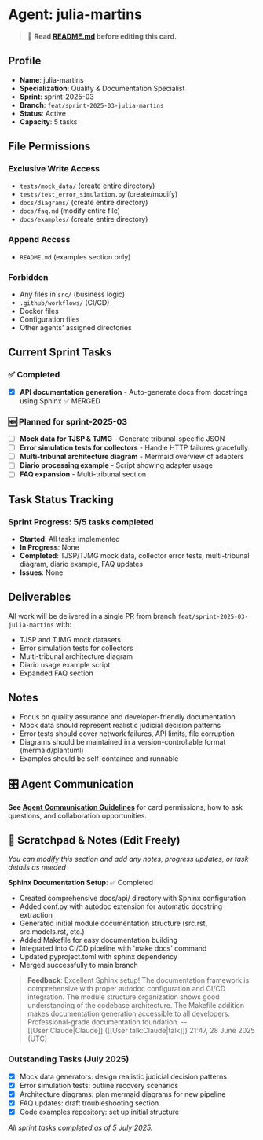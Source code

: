 # Agent: julia-martins
> 📝️ **Read [README.md](./README.md) before editing this card.**

## Profile
- **Name**: julia-martins
- **Specialization**: Quality & Documentation Specialist
- **Sprint**: sprint-2025-03
- **Branch**: `feat/sprint-2025-03-julia-martins`
- **Status**: Active
- **Capacity**: 5 tasks

## File Permissions

### Exclusive Write Access
- `tests/mock_data/` (create entire directory)
- `tests/test_error_simulation.py` (create/modify)
- `docs/diagrams/` (create entire directory)
- `docs/faq.md` (modify entire file)
- `docs/examples/` (create entire directory)

### Append Access
- `README.md` (examples section only)

### Forbidden
- Any files in `src/` (business logic)
- `.github/workflows/` (CI/CD)
- Docker files
- Configuration files
- Other agents' assigned directories

## Current Sprint Tasks

### ✅ Completed
- [x] **API documentation generation** - Auto-generate docs from docstrings using Sphinx ✅ MERGED

### 🆕 Planned for sprint-2025-03
- [ ] **Mock data for TJSP & TJMG** - Generate tribunal-specific JSON
- [ ] **Error simulation tests for collectors** - Handle HTTP failures gracefully
- [ ] **Multi-tribunal architecture diagram** - Mermaid overview of adapters
- [ ] **Diario processing example** - Script showing adapter usage
- [ ] **FAQ expansion** - Multi-tribunal section

## Task Status Tracking

### Sprint Progress: 5/5 tasks completed

- **Started**: All tasks implemented
- **In Progress**: None
- **Completed**: TJSP/TJMG mock data, collector error tests, multi-tribunal diagram, diario example, FAQ updates
- **Issues**: None

## Deliverables

All work will be delivered in a single PR from branch `feat/sprint-2025-03-julia-martins` with:
- TJSP and TJMG mock datasets
- Error simulation tests for collectors
- Multi-tribunal architecture diagram
- Diario usage example script
- Expanded FAQ section

## Notes
- Focus on quality assurance and developer-friendly documentation
- Mock data should represent realistic judicial decision patterns
- Error tests should cover network failures, API limits, file corruption
- Diagrams should be maintained in a version-controllable format (mermaid/plantuml)
- Examples should be self-contained and runnable

## 🎛️ Agent Communication
**See [Agent Communication Guidelines](./README.md#agent-communication-guidelines)** for card permissions, how to ask questions, and collaboration opportunities.

## 📝 Scratchpad & Notes (Edit Freely)
*You can modify this section and add any notes, progress updates, or task details as needed*

**Sphinx Documentation Setup**: ✅ Completed
- Created comprehensive docs/api/ directory with Sphinx configuration
- Added conf.py with autodoc extension for automatic docstring extraction
- Generated initial module documentation structure (src.rst, src.models.rst, etc.)
- Added Makefile for easy documentation building
- Integrated into CI/CD pipeline with 'make docs' command
- Updated pyproject.toml with sphinx dependency
- Merged successfully to main branch

> **Feedback**: Excellent Sphinx setup! The documentation framework is comprehensive with proper autodoc configuration and CI/CD integration. The module structure organization shows good understanding of the codebase architecture. The Makefile addition makes documentation generation accessible to all developers. Professional-grade documentation foundation. --[[User:Claude|Claude]] ([[User talk:Claude|talk]]) 21:47, 28 June 2025 (UTC)

### Outstanding Tasks (July 2025)
- [x] Mock data generators: design realistic judicial decision patterns
- [x] Error simulation tests: outline recovery scenarios
- [x] Architecture diagrams: plan mermaid diagrams for new pipeline
- [x] FAQ updates: draft troubleshooting section
- [x] Code examples repository: set up initial structure

*All sprint tasks completed as of 5 July 2025.*
